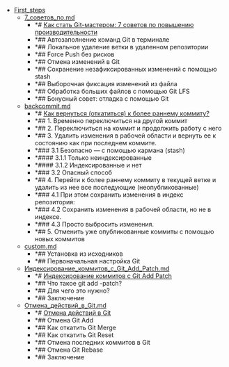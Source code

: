- <a href = "F:\Node_projects\Node_Way\NBase\_Md\_Index\_Git.old\contaners\Use_this\First_steps\cat.First_steps\dir.First_steps.md">First_steps</a>
    - <a href = "F:\Node_projects\Node_Way\NBase\_Md\_Index\_Git.old\contaners\Use_this\First_steps\7_советов_по.md">7_советов_по.md</a>
        - *# [Как стать Git-мастером: 7 советов по повышению производительности](https://nuancesprog.ru/p/5142/)
        - *## Автозаполнение команд Git в терминале
        - *## Локальное удаление ветки в удаленном репозитории
        - *## Force Push без рисков
        - *## Отмена изменений в Git
        - *## Сохранение незафиксированных изменений с помощью stash
        - *## Выборочная фиксация изменений из файла
        - *## Обработка больших файлов с помощью Git LFS
        - *## Бонусный совет: отладка с помощью Git
    - <a href = "F:\Node_projects\Node_Way\NBase\_Md\_Index\_Git.old\contaners\Use_this\First_steps\backcommit.md">backcommit.md</a>
        - *# [Как вернуться (откатиться) к более раннему коммиту?](https://ru.stackoverflow.com/questions/431520/%D0%9A%D0%B0%D0%BA-%D0%B2%D0%B5%D1%80%D0%BD%D1%83%D1%82%D1%8C%D1%81%D1%8F-%D0%BE%D1%82%D0%BA%D0%B0%D1%82%D0%B8%D1%82%D1%8C%D1%81%D1%8F-%D0%BA-%D0%B1%D0%BE%D0%BB%D0%B5%D0%B5-%D1%80%D0%B0%D0%BD%D0%BD%D0%B5%D0%BC%D1%83-%D0%BA%D0%BE%D0%BC%D0%BC%D0%B8%D1%82%D1%83)
        - *## 1. Временно переключиться на другой коммит
        - *## 2. Переключиться на коммит и продолжить работу с него
        - *## 3. Удалить изменения в рабочей области и вернуть ее к состоянию как при последнем коммите.
        - *### 3.1 Безопасно — с помощью кармана (stash)
        - *#### 3.1.1 Только неиндексированные
        - *#### 3.1.2 Индексированные и нет
        - *### 3.2 Опасный способ
        - *## 4. Перейти к более раннему коммиту в текущей ветке и удалить из нее все последующие (неопубликованные)
        - *### 4.1 При этом сохранить изменения в индекс репозитория:
        - *### 4.2 Сохранить изменения в рабочей области, но не в индексе.
        - *### 4.3 Просто выбросить изменения.
        - *## 5. Отменить уже опубликованные коммиты с помощью новых коммитов
    - <a href = "F:\Node_projects\Node_Way\NBase\_Md\_Index\_Git.old\contaners\Use_this\First_steps\custom.md">custom.md</a>
        - *## Установка из исходников
        - *## Первоначальная настройка Git
    - <a href = "F:\Node_projects\Node_Way\NBase\_Md\_Index\_Git.old\contaners\Use_this\First_steps\Индексирование_коммитов_с_Git_Add_Patch.md">Индексирование_коммитов_с_Git_Add_Patch.md</a>
        - *# [Индексирование коммитов с Git Add Patch](https://nuancesprog.ru/p/7502/)
        - *## Что такое git add -patch?
        - *## Для чего это нужно?
        - *## Заключение
    - <a href = "F:\Node_projects\Node_Way\NBase\_Md\_Index\_Git.old\contaners\Use_this\First_steps\Отмена_действий_в_Git.md">Отмена_действий_в_Git.md</a>
        - *# [Отмена действий в Git](https://nuancesprog.ru/p/7659/)
        - *## Отмена Git Add
        - *## Как откатить Git Merge
        - *## Как откатить Git Reset
        - *## Отмена последних коммитов в Git
        - *## Отмена Git Rebase
        - *## Заключение
